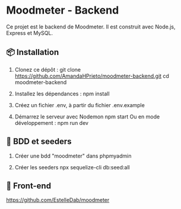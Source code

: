 # Moodmeter - Backend

Ce projet est le backend de Moodmeter.
Il est construit avec Node.js, Express et MySQL.

## 📦 Installation

1. Clonez ce dépôt :
   git clone https://github.com/AmandaHPrieto/moodmeter-backend.git
   cd moodmeter-backend

2. Installez les dépendances :
    npm install

3. Créez un fichier .env, à partir du fichier .env.example

4. Démarrez le serveur avec Nodemon
    npm start
Ou en mode développement :
    npm run dev

    
## 🌱 BDD et seeders
1. Créer une bdd "moodmeter" dans phpmyadmin

2. Créer les seeders
    npx sequelize-cli db:seed:all

## 🎨 Front-end
https://github.com/EstelleDab/moodmeter

